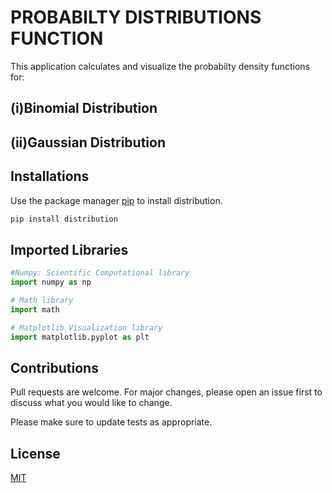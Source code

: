 # PROBABILTY DISTRIBUTIONS FUNCTION

This application calculates and visualize the probabilty density functions for:

## (i)Binomial Distribution

## (ii)Gaussian Distribution


## Installations
Use the package manager [pip](https://pip.pypa.io/en/stable/) to install distribution.

```bash
pip install distribution
```


## Imported Libraries
```python
#Numpy: Scientific Computational library
import numpy as np

# Math library
import math

# Matplotlib Visualization library
import matplotlib.pyplot as plt

```

## Contributions
Pull requests are welcome. For major changes, please open an issue first to discuss what you would like to change.

Please make sure to update tests as appropriate.

## License
[MIT](https://choosealicense.com/licenses/mit/)
